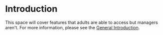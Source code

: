 # Introduction

This space will cover features that adults are able to access but managers aren't. For more information, please see the [General Introduction](https://app.gitbook.com/s/kOKPUm6aPFJS12wANDbh/).
